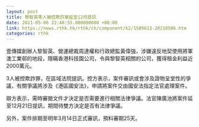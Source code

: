 ```yaml
---
layout: post
title: 黎智英等人被控欺詐案延至12月提訊
date: 2021-05-06 22:48:55.000000000 +08:00
link: https://news.rthk.hk/rthk/ch/component/k2/1589613-20210506.htm
categories: rthk
---
```


壹傳媒創辦人黎智英、營運總裁周達權和行政總監黃偉強，涉嫌違反地契使用將軍澳工業邨的地段，隱瞞香港科技園公司，令與黎智英相關的公司，獲得租金利益近2000萬元。

3人被控欺詐罪，在區域法院提訊。控方表示，案件審訊或會涉及證物呈堂性的爭議，有關爭議將涉及《港區國安法》，申請將案件交由國安法指定法官處理案件。

辯方表示，需時審閱文件才決定是否需要進行相關法律爭議。法官陳廣池將案件延至12月21日提訊，期間待雙方決定是否有法律爭議。

另外，案件排期至明年3月14日正式審訊，預料審期25天。
